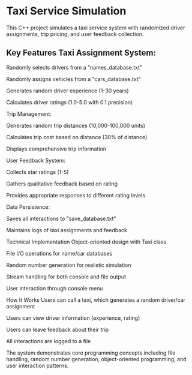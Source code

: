 # Taxi Service Simulation
This C++ project simulates a taxi service system with randomized driver assignments, trip pricing, and user feedback collection.

## Key Features Taxi Assignment System:

Randomly selects drivers from a "names_database.txt"

Randomly assigns vehicles from a "cars_database.txt"

Generates random driver experience (1-30 years)

Calculates driver ratings (1.0-5.0 with 0.1 precision)

Trip Management:

Generates random trip distances (10,000-100,000 units)

Calculates trip cost based on distance (30% of distance)

Displays comprehensive trip information

User Feedback System:

Collects star ratings (1-5)

Gathers qualitative feedback based on rating

Provides appropriate responses to different rating levels

Data Persistence:

Saves all interactions to "save_database.txt"

Maintains logs of taxi assignments and feedback

Technical Implementation
Object-oriented design with Taxi class

File I/O operations for name/car databases

Random number generation for realistic simulation

Stream handling for both console and file output

User interaction through console menu

How It Works
Users can call a taxi, which generates a random driver/car assignment

Users can view driver information (experience, rating)

Users can leave feedback about their trip

All interactions are logged to a file

The system demonstrates core programming concepts including file handling, random number generation, object-oriented programming, and user interaction patterns.
